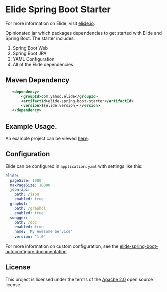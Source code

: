 # Elide Spring Boot Starter

For more information on Elide, visit [elide.io](https://elide.io).

Opinionated jar which packages dependencies to get started with Elide and Spring Boot.  The starter includes:
1. Spring Boot Web
2. Spring Boot JPA
3. YAML Configuration
4. All of the Elide dependencies

## Maven Dependency

```xml
   <dependency>
       <groupId>com.yahoo.elide</groupId>
       <artifactId>elide-spring-boot-starter</artifactId>
       <version>${elide.version}</version>
   </dependency>
```

## Example Usage.

An example project can be viewed [here](https://github.com/aklish/elide-spring).

## Configuration

Elide can be configured in `application.yaml` with settings like this:

```yaml
elide:
  pageSize: 1000
  maxPageSize: 10000
  json-api:
    path: /json
    enabled: true
  graphql:
    path: /graphql
    enabled: true
  swagger:
    path: /doc
    enabled: true
    name: 'My Awesome Service'
    version: "1.0"
```

For more information on custom configuration, see the [elide-spring-boot-autoconfigure documentation](https://github.com/yahoo/elide/blob/master/elide-spring/elide-spring-boot-autoconfigure/README.md).

## License
This project is licensed under the terms of the [Apache 2.0](http://www.apache.org/licenses/LICENSE-2.0.html) open source license.
